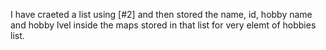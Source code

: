 I have craeted a list using [#2] and then stored the name, id, hobby name and hobby lvel inside the maps stored in that list for very elemt of hobbies list.